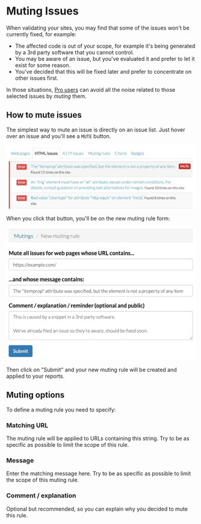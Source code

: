 # Muting Issues

When validating your sites, you may find that some of the issues won't be currently fixed, for example:

* The affected code is out of your scope, for example it's being generated by a 3rd party software that you cannot control.
* You may be aware of an issue, but you've evaluated it and prefer to let it exist for some reason.
* You've decided that this will be fixed later and prefer to concentrate on other issues first.

In those situations, <a href="/pricing/pro">Pro users</a> can avoid all the noise related to those selected issues by <i>muting</i> them.

## How to mute issues

The simplest way to mute an issue is directly on an issue list. Just hover over an issue and you'll see a `MUTE` button.

![Muting button next to an issue](/img/muting/muting-from-issue.jpg)

When you click that button, you'll be on the new muting rule form:

![Muting rule form](/img/muting/muting-form.jpg)

Then click on "Submit" and your new muting rule will be created and applied to your reports.

## Muting options

To define a muting rule you need to specify:

### Matching URL

The muting rule will be applied to URLs containing this string. Try to be as specific as possible to limit the scope of this rule.

### Message

Enter the matching message here. Try to be as specific as possible to limit the scope of this muting rule.

### Comment / explanation

Optional but recommended, so you can explain why you decided to mute this rule.
